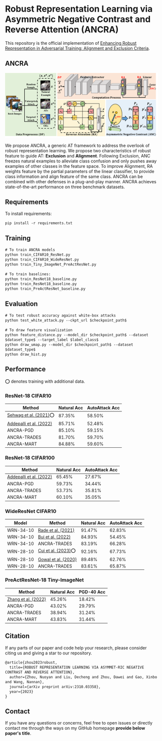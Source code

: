 # Robust Representation Learning via Asymmetric Negative Contrast and Reverse Attention (ANCRA)

This repository is the official implementation of [Enhancing Robust Representation in Adversarial Training: Alignment and Exclusion Criteria](https://arxiv.org/abs/2310.03358). 

## ANCRA

![ANCRA](https://github.com/changzhang777/ANCRA/blob/main/figure/overview.png)

We propose ANCRA, a generic AT framework to address the overlook of robust representation learning. We propose two characteristics of robust feature to guide AT: **Exclusion** and **Alignment**. Following Exclusion, ANC freezes natural examples to alleviate class confusion and only pushes away examples of other classes in the feature space. To improve Alignment, RA weights feature by the partial parameters of the linear classifier, to provide class information and align feature of the same class. ANCRA can be combined with other defenses in a plug-and-play manner. ANCRA achieves state-of-the-art performance on three benchmark datasets.

## Requirements

To install requirements:

```setup
pip install -r requirements.txt
```

## Training
```train
# To train ANCRA models
python train_CIFAR10_ResNet.py
python train_CIFAR10_WideResNet.py
python train_Tiny_ImageNet_PreActResNet.py

# To train baselines:
python train_ResNet18_baseline.py
python train_ResNet18_baseline.py
python train_PreActResNet_baseline.py
```

## Evaluation
```test
# To test robust accuracy against white-box attacks
python test_white_attack.py --ckpt_url $checkpoint_path$

# To draw feature visualization
python feature_distance.py --model_dir $checkpoint_path$ --dataset $dataset_type$ --target_label $label_class$
python draw_umap.py --model_dir $checkpoint_path$ --dataset $dataset_type$
python draw_hist.py
```

## Performance

:o: denotes training with additional data.

### ResNet-18 CIFAR10

| Method         | Natural Acc  | AutoAttack Acc |
| ------------------ |---------------- | -------------- |
| [Sehwag et al. (2021)](https://arxiv.org/abs/2104.09425):o: |     87.35%         |      58.50%       |
| [Addepalli et al. (2022)](https://arxiv.org/abs/2210.15318)  |     85.71%         |      52.48%       |
| ANCRA-PGD    |     85.10%         |      59.15%       |
| ANCRA-TRADES |     81.70%         |      59.70%       |
| ANCRA-MART   |     84.88%         |      59.60%       |


### ResNet-18 CIFAR100

| Method       | Natural Acc  | AutoAttack Acc |
| ------------------ |---------------- | -------------- |
| [Addepalli et al. (2022)](https://arxiv.org/abs/2210.15318)  |     65.45%         |      27.67%       |
| ANCRA-PGD   |     59.73%         |      34.44%       |
| ANCRA-TRADES   |     53.73%         |      35.81%       |
| ANCRA-MART   |     60.10%         |      35.05%       |

### WideResNet CIFAR10

| Model  |     Method      | Natural Acc  | AutoAttack Acc |
| ------------------ |---------------- | -------------- |  -------------- |
| WRN-34-10 | [Rade et al. (2021)](https://openreview.net/forum?id=BuD2LmNaU3a)   |     91.47%         |      62.83%       |
| WRN-34-10 | [Bui et al. (2022)](https://arxiv.org/abs/2202.13437)  |     84.93%         |      54.45%       |
| WRN-34-10 | ANCRA-TRADES   |     83.19%         |      66.28%       |
| WRN-28-10 | [Cui et al. (2023)](https://arxiv.org/abs/2305.13948):o:   |     92.16%         |      67.73%       |
| WRN-28-10 | [Gowal et al. (2020)](https://arxiv.org/abs/2010.03593)   |     89.48%         |      62.76%       |
| WRN-28-10 | ANCRA-TRADES   |     83.61%         |      65.87%       |

### PreActResNet-18 Tiny-ImageNet

| Method         | Natural Acc  | PGD-40 Acc |
| ------------------ |---------------- | -------------- |
| [Zhang et al. (2022)](https://arxiv.org/abs/2203.06616)    |     45.26%         |      18.42%       |
| ANCRA-PGD    |     43.02%         |      29.79%       |
| ANCRA-TRADES |     38.94%         |      31.24%       |
| ANCRA-MART   |     43.83%         |      31.44%       |


## Citation

If any parts of our paper and code help your research, please consider citing us and giving a star to our repository.

```
@article{zhou2023robust,
  title={ROBUST REPRESENTATION LEARNING VIA ASYMMET-RIC NEGATIVE CONTRAST AND REVERSE ATTENTION},
  author={Zhou, Nuoyan and Liu, Decheng and Zhou, Dawei and Gao, Xinbo and Wang, Nannan},
  journal={arXiv preprint arXiv:2310.03358},
  year={2023}
}
```

## Contact

If you have any questions or concerns, feel free to open issues or directly contact me through the ways on my GitHub homepage **provide below paper's title**.
